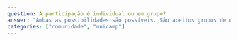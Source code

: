 ```yaml
---
question: A participação é individual ou em grupo?
answer: "Ambas as possibilidades são possíveis. São aceitos grupos de qualquer configuração: um grupo de amigos; colegas de classe de uma escola; um professor e seus alunos; escoteiros; um grupo de pesquisas; uma família; um grupo de origami; membros de uma associação cultural."
categories: ["comunidade", "unicamp"]
---
```

